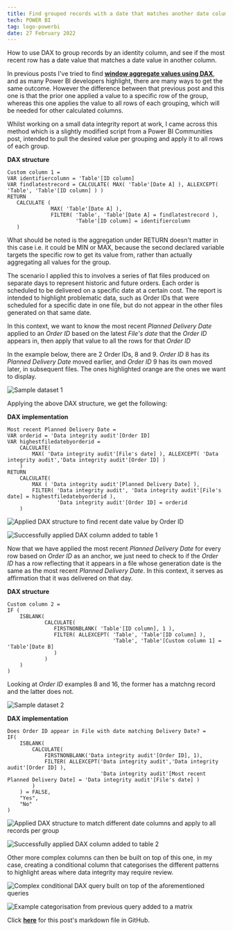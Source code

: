 ```yaml
---
title: Find grouped records with a date that matches another date column using DAX
tech: POWER BI
tag: logo-powerbi
date: 27 February 2022
---
```


How to use DAX to group records by an identity column, and see if the most recent row has a date value that matches a date value in another column.

In previous posts I've tried to find __[window aggregate values using DAX](https://datamesse.github.io/#/post/1634994000)__, and as many Power BI developers highlight, there are many ways to get the same outcome. However the difference between that previous post and this one is that the prior one applied a value to a specific row of the group, whereas this one applies the value to all rows of each grouping, which will be needed for other calculated columns.

Whilst working on a small data integrity report at work, I came across this method which is a slightly modified script from a Power BI Communities post, intended to pull the desired value per grouping and apply it to all rows of each group.

**DAX structure**
```
Custom column 1 =
VAR identifiercolumn = 'Table'[ID column]
VAR findlatestrecord = CALCULATE( MAX( 'Table'[Date A] ), ALLEXCEPT( 'Table', 'Table'[ID column] ) )
RETURN
   CALCULATE ( 
              MAX( 'Table'[Date A] ),
              FILTER( 'Table', 'Table'[Date A] = findlatestrecord ),
                      'Table'[ID column] = identifiercolumn               
   )
```
What should be noted is the aggregation under RETURN doesn't matter in this case i.e. it could be MIN or MAX, because the second declared variable targets the specific row to get its value from, rather than actually aggregating all values for the group.

The scenario I applied this to involves a series of flat files produced on separate days to represent historic and future orders. Each order is scheduled to be delivered on a specific date at a certain cost. The report is intended to highlight problematic data, such as Order IDs that were scheduled for a specific date in one file, but do not appear in the other files generated on that same date.

In this context, we want to know the most recent *Planned Delivery Date* applied to an *Order ID* based on the latest *File's date* that the *Order ID* appears in, then apply that value to all the rows for that *Order ID*

In the example below, there are 2 Order IDs, 8 and 9. *Order ID* 8 has its *Planned Delivery Date* moved earlier, and *Order ID* 9 has its own moved later, in subsequent files. The ones highlighted orange are the ones we want to display.

![Sample dataset 1](https://raw.githubusercontent.com/datamesse/datamesse.github.io/main/src/assets-blog/2022-02-27--01.png?raw=true)

Applying the above DAX structure, we get the following:

**DAX implementation**
```
Most recent Planned Delivery Date = 
VAR orderid = 'Data integrity audit'[Order ID]
VAR highestfiledatebyorderid =
    CALCULATE(
        MAX( 'Data integrity audit'[File's date] ), ALLEXCEPT( 'Data integrity audit','Data integrity audit'[Order ID] )
    )
RETURN
    CALCULATE(
        MAX ( 'Data integrity audit'[Planned Delivery Date] ),
        FILTER( 'Data integrity audit', 'Data integrity audit'[File's date] = highestfiledatebyorderid ),
                'Data integrity audit'[Order ID] = orderid
    )
```

![Applied DAX structure to find recent date value by Order ID](https://raw.githubusercontent.com/datamesse/datamesse.github.io/main/src/assets-blog/2022-02-27--02.png?raw=true)

![Successfully applied DAX column added to table 1](https://raw.githubusercontent.com/datamesse/datamesse.github.io/main/src/assets-blog/2022-02-27--03.png?raw=true)

Now that we have applied the most recent *Planned Delivery Date* for every row based on *Order ID* as an anchor, we just need to check to if the *Order ID* has a row reflecting that it appears in a file whose generation date is the same as the most recent *Planned Delivery Date*. In this context, it serves as affirmation that it was delivered on that day.

**DAX structure**
```
Custom column 2 =
IF (
    ISBLANK(
            CALCULATE(
               FIRSTNONBLANK( 'Table'[ID column], 1 ),
               FILTER( ALLEXCEPT( 'Table', 'Table'[ID column] ),
                                  'Table', 'Table'[Custom column 1] = 'Table'[Date B]               
               )
            )
    )
)
```

Looking at *Order ID* examples 8 and 16, the former has a matchng record and the latter does not.

![Sample dataset 2](https://raw.githubusercontent.com/datamesse/datamesse.github.io/main/src/assets-blog/2022-02-27--04.png?raw=true)

**DAX implementation**
```
Does Order ID appear in File with date matching Delivery Date? = 
IF(
    ISBLANK(
        CALCULATE(
            FIRSTNONBLANK('Data integrity audit'[Order ID], 1),
            FILTER( ALLEXCEPT('Data integrity audit','Data integrity audit'[Order ID] ),
                              'Data integrity audit'[Most recent Planned Delivery Date] = 'Data integrity audit'[File's date] )
        )
    ) = FALSE,
    "Yes",
    "No"
)
```

![Applied DAX structure to match different date columns and apply to all records per group](https://raw.githubusercontent.com/datamesse/datamesse.github.io/main/src/assets-blog/2022-02-27--05.png?raw=true)

![Successfully applied DAX column added to table 2](https://raw.githubusercontent.com/datamesse/datamesse.github.io/main/src/assets-blog/2022-02-27--06.png?raw=true)

Other more complex columns can then be built on top of this one, in my case, creating a conditional column that categorises the different patterns to highlight areas where data integrity may require review.

![Complex conditional DAX query built on top of the aforementioned queries](https://raw.githubusercontent.com/datamesse/datamesse.github.io/main/src/assets-blog/2022-02-27--07.png?raw=true)

![Example categorisation from previous query added to a matrix](https://raw.githubusercontent.com/datamesse/datamesse.github.io/main/src/assets-blog/2022-02-27--08.png?raw=true)

Click **[here](https://github.com/datamesse/datamesse.github.io/blob/main/src/posts/2022-02-27.md)** for this post's markdown file in GitHub.
